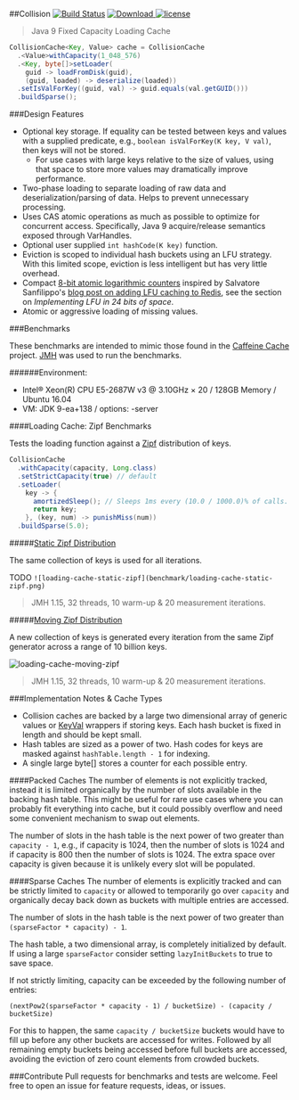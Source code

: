 ##Collision [![Build Status](https://travis-ci.org/jamespedwards42/collision.svg?branch=master)](https://travis-ci.org/jamespedwards42/collision) [ ![Download](https://api.bintray.com/packages/jamespedwards42/libs/collision/images/download.svg) ](https://bintray.com/jamespedwards42/libs/collision/_latestVersion) [![license](https://img.shields.io/badge/license-Apache%202-blue.svg)](https://raw.githubusercontent.com/collision/jedipus/master/LICENSE)

> Java 9 Fixed Capacity Loading Cache

```java
CollisionCache<Key, Value> cache = CollisionCache
  .<Value>withCapacity(1_048_576)
  .<Key, byte[]>setLoader(
    guid -> loadFromDisk(guid), 
    (guid, loaded) -> deserialize(loaded))
  .setIsValForKey((guid, val) -> guid.equals(val.getGUID()))
  .buildSparse();
```

###Design Features
* Optional key storage.  If equality can be tested between keys and values with a supplied predicate, e.g., `boolean isValForKey(K key, V val)`, then keys will not be stored.
  * For use cases with large keys relative to the size of values, using that space to store more values may dramatically improve performance.
* Two-phase loading to separate loading of raw data and deserialization/parsing of data.  Helps to prevent unnecessary processing.
* Uses CAS atomic operations as much as possible to optimize for concurrent access.  Specifically, Java 9 acquire/release semantics exposed through VarHandles.
* Optional user supplied `int hashCode(K key)` function.
* Eviction is scoped to individual hash buckets using an LFU strategy.  With this limited scope, eviction is less intelligent but has very little overhead.
* Compact [8-bit atomic logarithmic counters](src/main/java/com/fabahaba/collision/cache/LogCounterCache.java#L33) inspired by Salvatore Sanfilippo's [blog post on adding LFU caching to Redis](http://antirez.com/news/109), see the section on _Implementing LFU in 24 bits of space_.
* Atomic or aggressive loading of missing values.

###Benchmarks

These benchmarks are intended to mimic those found in the [Caffeine Cache](https://github.com/ben-manes/caffeine/wiki/Benchmarks) project.  [JMH](http://openjdk.java.net/projects/code-tools/jmh/) was used to run the benchmarks.

######Environment:
* Intel® Xeon(R) CPU E5-2687W v3 @ 3.10GHz × 20 / 128GB Memory / Ubuntu 16.04
* VM: JDK 9-ea+138 / options: -server

####Loading Cache: Zipf Benchmarks

Tests the loading function against a [Zipf](https://en.wikipedia.org/wiki/Zipf%27s_law) distribution of keys.

```java
CollisionCache
  .withCapacity(capacity, Long.class)
  .setStrictCapacity(true) // default
  .setLoader(
    key -> {
      amortizedSleep(); // Sleeps 1ms every (10.0 / 1000.0)% of calls.
      return key;
    }, (key, num) -> punishMiss(num))
  .buildSparse(5.0);
```
#####[Static Zipf Distribution](src/jmh/java/com/fabahaba/collision/benchmarks/LoadStaticZipfBenchmark.java#L70)

The same collection of keys is used for all iterations. 

TODO ```![loading-cache-static-zipf](benchmark/loading-cache-static-zipf.png)```

> JMH 1.15, 32 threads, 10 warm-up & 20 measurement iterations.

#####[Moving Zipf Distribution](src/jmh/java/com/fabahaba/collision/benchmarks/LoadMovingZipfBenchmark.java#L52)

A new collection of keys is generated every iteration from the same Zipf generator across a range of 10 billion keys.

![loading-cache-moving-zipf](https://cdn.rawgit.com/jamespedwards42/collision/master/benchmark/loading-cache-moving-zipf.svg)

> JMH 1.15, 32 threads, 10 warm-up & 20 measurement iterations.

###Implementation Notes & Cache Types
* Collision caches are backed by a large two dimensional array of generic values or [KeyVal](src/main/java/com/fabahaba/collision/cache/KeyVal.java) wrappers if storing keys.  Each hash bucket is fixed in length and should be kept small.
* Hash tables are sized as a power of two.  Hash codes for keys are masked against `hashTable.length - 1` for indexing.
* A single large byte[] stores a counter for each possible entry.

####Packed Caches
The number of elements is not explicitly tracked, instead it is limited organically by the number of slots available in the backing hash table.  This might be useful for rare use cases where you can probably fit everything into cache, but it could possibly overflow and need some convenient mechanism to swap out elements.

The number of slots in the hash table is the next power of two greater than `capacity - 1`, e.g., if capacity is 1024, then the number of slots is 1024 and if capacity is 800 then the number of slots is 1024.  The extra space over capacity is given because it is unlikely every slot will be populated.

####Sparse Caches
The number of elements is explicitly tracked and can be strictly limited to `capacity` or allowed to temporarily go over `capacity` and organically decay back down as buckets with multiple entries are accessed.

The number of slots in the hash table is the next power of two greater than `(sparseFactor * capacity) - 1`.

The hash table, a two dimensional array, is completely initialized by default.  If using a large `sparseFactor` consider setting `lazyInitBuckets` to true to save space.

If not strictly limiting, capacity can be exceeded by the following number of entries:
```
(nextPow2(sparseFactor * capacity - 1) / bucketSize) - (capacity / bucketSize)
```
For this to happen, the same `capacity / bucketSize` buckets would have to fill up before any other buckets are accessed for writes.  Followed by all remaining empty buckets being accessed before full buckets are accessed, avoiding the eviction of zero count elements from crowded buckets.

###Contribute
Pull requests for benchmarks and tests are welcome. Feel free to open an issue for feature requests, ideas, or issues.
